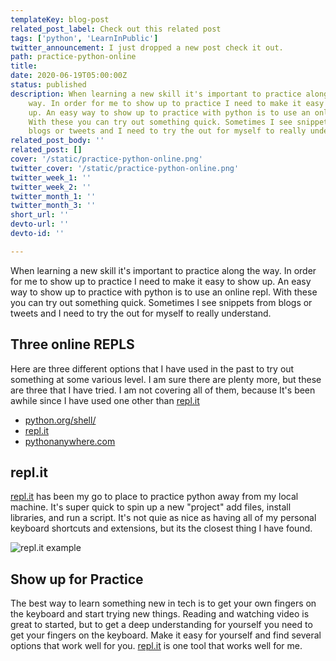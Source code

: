 ```yaml
---
templateKey: blog-post
related_post_label: Check out this related post
tags: ['python', 'LearnInPublic']
twitter_announcement: I just dropped a new post check it out.
path: practice-python-online
title:
date: 2020-06-19T05:00:00Z
status: published
description: When learning a new skill it's important to practice along the
    way. In order for me to show up to practice I need to make it easy to show
    up. An easy way to show up to practice with python is to use an online repl.
    With these you can try out something quick. Sometimes I see snippets from
    blogs or tweets and I need to try the out for myself to really understand.
related_post_body: ''
related_post: []
cover: '/static/practice-python-online.png'
twitter_cover: '/static/practice-python-online.png'
twitter_week_1: ''
twitter_week_2: ''
twitter_month_1: ''
twitter_month_3: ''
short_url: ''
devto-url: ''
devto-id: ''

---
```


When learning a new skill it's important to practice along the way.  In order for me to show up to practice I need to make it easy to show up.  An easy way to show up to practice with python is to use an online repl.  With these you can try out something quick.  Sometimes I see snippets from blogs or tweets and I need to try the out for myself to really understand.

## Three online REPLS

Here are three different options that I have used in the past to try out something at some various level.  I am sure there are plenty more, but these are three that I have tried.  I am not covering all of them, because It's been awhile since I have used one other than [repl.it](https://repl.it)

* [python.org/shell/](https://python.org/shell/)
* [repl.it](https://repl.it)
* [pythonanywhere.com](https://pythonanywhere.com)

## repl.it

[repl.it](https://repl.it) has been my go to place to practice python away from my local machine. It's super quick to spin up a new "project" add files, install libraries, and run a script.  It's not quie as nice as having all of my personal keyboard shortcuts and extensions, but its the closest thing I have found.

![repl.it example](https://waylonwalker.com/repl-it.gif)


## Show up for Practice

The best way to learn something new in tech is to get your own fingers on the keyboard and start trying new things.  Reading and watching video is great to started, but to get a deep understanding for yourself you need to get your fingers on the keyboard.  Make it easy for yourself and find several options that work well for you.  [repl.it](https://repl.it) is one tool that works well for me.
